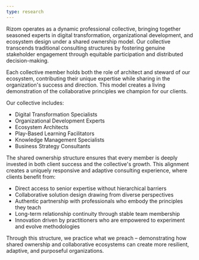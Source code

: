 ```yaml
---
type: research
---
```


Rizom operates as a dynamic professional collective, bringing together seasoned experts in digital transformation, organizational development, and ecosystem design under a shared ownership model. Our collective transcends traditional consulting structures by fostering genuine stakeholder engagement through equitable participation and distributed decision-making.

Each collective member holds both the role of architect and steward of our ecosystem, contributing their unique expertise while sharing in the organization's success and direction. This model creates a living demonstration of the collaborative principles we champion for our clients.

Our collective includes:

- Digital Transformation Specialists
- Organizational Development Experts
- Ecosystem Architects
- Play-Based Learning Facilitators
- Knowledge Management Specialists
- Business Strategy Consultants

The shared ownership structure ensures that every member is deeply invested in both client success and the collective's growth. This alignment creates a uniquely responsive and adaptive consulting experience, where clients benefit from:

- Direct access to senior expertise without hierarchical barriers
- Collaborative solution design drawing from diverse perspectives
- Authentic partnership with professionals who embody the principles they teach
- Long-term relationship continuity through stable team membership
- Innovation driven by practitioners who are empowered to experiment and evolve methodologies

Through this structure, we practice what we preach – demonstrating how shared ownership and collaborative ecosystems can create more resilient, adaptive, and purposeful organizations.

